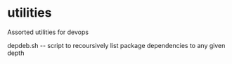 # utilities

Assorted utilities for devops

depdeb.sh -- script to recoursively list package dependencies to any given depth
